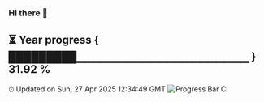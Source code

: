 ### Hi there 👋
⏳ Year progress { █████████▁▁▁▁▁▁▁▁▁▁▁▁▁▁▁▁▁▁▁▁▁ } 31.92 %
---
⏰ Updated on Sun, 27 Apr 2025 12:34:49 GMT
![Progress Bar CI](https://github.com/liununu/liununu/workflows/Progress%20Bar%20CI/badge.svg)
